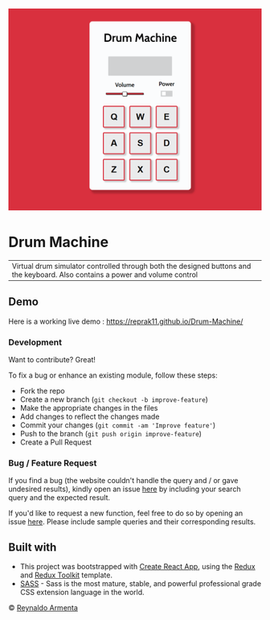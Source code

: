 # ![Drum Machine App](https://github.com/Reprak11/Portafolio-Reprak11/blob/master/css/images/drum-machine.PNG)
# Drum Machine
<table>
<tr>
<td>
  Virtual drum simulator controlled through both the designed buttons and the keyboard. Also contains a power and volume control
</td>
</tr>
</table>


## Demo
Here is a working live demo :  https://reprak11.github.io/Drum-Machine/

### Development
Want to contribute? Great!

To fix a bug or enhance an existing module, follow these steps:

- Fork the repo
- Create a new branch (`git checkout -b improve-feature`)
- Make the appropriate changes in the files
- Add changes to reflect the changes made
- Commit your changes (`git commit -am 'Improve feature'`)
- Push to the branch (`git push origin improve-feature`)
- Create a Pull Request 

### Bug / Feature Request

If you find a bug (the website couldn't handle the query and / or gave undesired results), kindly open an issue [here](https://github.com/Reprak11/Drum-Machine/issues/new) by including your search query and the expected result.

If you'd like to request a new function, feel free to do so by opening an issue [here](https://github.com/Reprak11/Drum-Machine/issues/new). Please include sample queries and their corresponding results.


## Built with 

- This project was bootstrapped with [Create React App](https://github.com/facebook/create-react-app), using the [Redux](https://redux.js.org/) and [Redux Toolkit](https://redux-toolkit.js.org/) template.
- [SASS](http://getbootstrap.com/) - Sass is the most mature, stable, and powerful professional grade CSS extension language in the world.


© [Reynaldo Armenta ](https://github.com/Reprak11)



